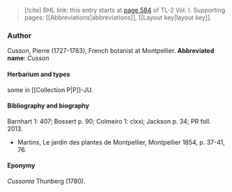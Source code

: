 > [!cite] BHL link: this entry starts at [page 584](https://www.biodiversitylibrary.org/page/33120715) of TL-2 Vol. I.
> Supporting pages: [[Abbreviations|abbreviations]], [[Layout key|layout key]].

### Author

Cusson, Pierre (1727-1783), French botanist at Montpellier. 
**Abbreviated name**: *Cusson*

#### Herbarium and types

some in [[Collection P|P]]-JU.

#### Bibliography and biography

Barnhart 1: 407; Bossert p. 90; Colmeiro 1: clxxi; Jackson p. 34; PR foll. 2013.
- Martins, Le jardin des plantes de Montpellier, Montpellier 1854, p. 37-41, 76.

#### Eponymy

*Cussonia* Thunberg (1780).

